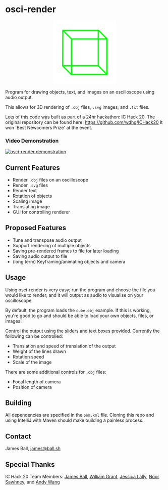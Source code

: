 # osci-render

<p align="center">
  <img width="200" height="200" src="osci.png" />
</p>

Program for drawing objects, text, and images on an oscilloscope using audio output.

This allows for 3D rendering of `.obj` files, `.svg` images, and `.txt` files.

Lots of this code was built as part of a 24hr hackathon: IC Hack 20. The original repository can be found here: https://github.com/wdhg/ICHack20 It won 'Best Newcomers Prize' at the event.

### Video Demonstration

[![osci-render demonstration](https://img.youtube.com/vi/oEX0mnv6PLM/0.jpg)](https://www.youtube.com/watch?v=oEX0mnv6PLM)

## Current Features

- Render `.obj` files on an oscilloscope
- Render `.svg` files
- Render text
- Rotation of objects
- Scaling image
- Translating image
- GUI for controlling renderer

## Proposed Features

- Tune and transpose audio output
- Support rendering of multiple objects
- Saving pre-rendered frames to file for later loading
- Saving audio output to file
- (long term) Keyframing/animating objects and camera

## Usage

Using osci-render is very easy; run the program and choose the file you would like to render, and it will output as audio to visualise on your oscilloscope.

By default, the program loads the `cube.obj` example. If this is working, you're good to go and should be able to load your own objects, files, or images!

Control the output using the sliders and text boxes provided. Currently the following can be controlled:

- Translation and speed of translation of the output
- Weight of the lines drawn
- Rotation speed
- Scale of the image

There are some additional controls for `.obj` files:

- Focal length of camera
- Position of camera

## Building

All dependencies are specified in the `pom.xml` file. Cloning this repo and using IntelliJ with Maven should make building a painless process.

## Contact

James Ball, [james@ball.sh](mailto:james@ball.sh)

## Special Thanks

IC Hack 20 Team Members: [James Ball](https://github.com/jameshball), [William Grant](https://github.com/wdhg), [Jessica Lally](https://github.com/jessicalally), [Noor Sawhney](https://github.com/noor-gate), and [Andy Wang](https://github.com/cbeuw)
